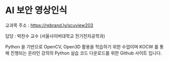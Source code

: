 # AI 보안 영상인식


교과목 주소 : https://rebrand.ly/scuview203

담당 : 박찬수 교수 (서울사이버대학교 전기전자공학과)


Python 을 기반으로 OpenCV, Open3D 활용을 학습하기 위한 수업이며
KOCW 를 통해 진행되는 온라인 강의의 Python 실습 코드 다운로드를 위한 Github 사이트 입니다.


